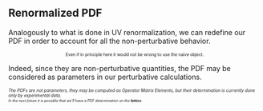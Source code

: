 ## Renormalized PDF

Analogously to what is done in UV renormalization, we can redefine our PDF in
order to account for all the non-perturbative behavior.

<p style="font-size: 0.6em; margin: 0; text-align: center">
Even if in principle here it would not be wrong to use the naïve object.
</p>

Indeed, since they are non-perturbative quantities, the PDF may be considered as
parameters in our perturbative calculations.

<div style="font-style: italic; text-align: left">
  <p style="font-size: 0.6em; margin-bottom: 0.2em">
  The PDFs are not parameters, they may be computed as Operator Matrix
  Elements, but their determination is currently done only by experimental data.
  </p>
  <p style="font-size: 0.5em; margin: 0">
  In the next future it is possible that we'll have a PDF determination on the <strong>lattice</strong>.
  </p>
</div>
